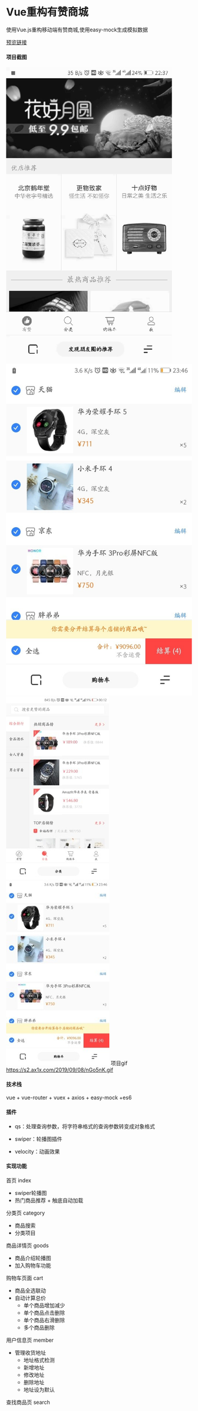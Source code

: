 # Vue重构有赞商城

使用Vue.js重构移动端有赞商城,使用easy-mock生成模拟数据

[预览链接](https://more-ka.github.io/youzan/dist/index.html)

#### 项目截图
![项目gif](https://github.com/more-ka/img-folder/blob/master/youzan-img/123_gaitubao_104x184.gif)
![截图](https://github.com/more-ka/img-folder/blob/master/youzan-img/gaitubao_FnLnDPk66QLat3rqr0rg0ulHExrn.jpg)
![截图](https://github.com/more-ka/img-folder/blob/master/youzan-img/gaitubao_FupSNWRU8CS_NQz4WetxtKX6NbQE.jpg)
![截图](https://github.com/more-ka/img-folder/blob/master/youzan-img/gaitubao_FhedGs17Oilzx96KqOBkXjqbJzHe.jpg)
项目gif https://s2.ax1x.com/2019/09/08/nGo5nK.gif
#### 技术栈
vue + vue-router + vuex + axios + easy-mock +es6
#### 插件
* qs：处理查询参数，将字符串格式的查询参数转变成对象格式

* swiper：轮播图插件

* velocity：动画效果

#### 实现功能
首页 index
* swiper轮播图
* 热门商品推荐 + 触底自动加载

分类页 category

* 商品搜索
* 分类项目

商品详情页 goods
* 商品介绍轮播图
* 加入购物车功能

购物车页面 cart
* 商品全选联动
* 自动计算总价
  * 单个商品增加减少
  * 单个商品点击删除
  * 单个商品右滑删除
  * 多个商品删除

用户信息页 member
* 管理收货地址
  * 地址格式检测
  * 新增地址
  * 修改地址
  * 删除地址
  * 地址设为默认

查找商品页 search

